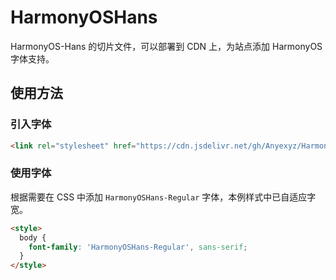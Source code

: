 # HarmonyOSHans

HarmonyOS-Hans 的切片文件，可以部署到 CDN 上，为站点添加 HarmonyOS 字体支持。

## 使用方法

### 引入字体

```html
<link rel="stylesheet" href="https://cdn.jsdelivr.net/gh/Anyexyz/HarmonyOSHans@main/common.css">
```

### 使用字体

根据需要在 CSS 中添加 `HarmonyOSHans-Regular` 字体，本例样式中已自适应字宽。

```html
<style>
  body {
    font-family: 'HarmonyOSHans-Regular', sans-serif;
  }
</style>
```